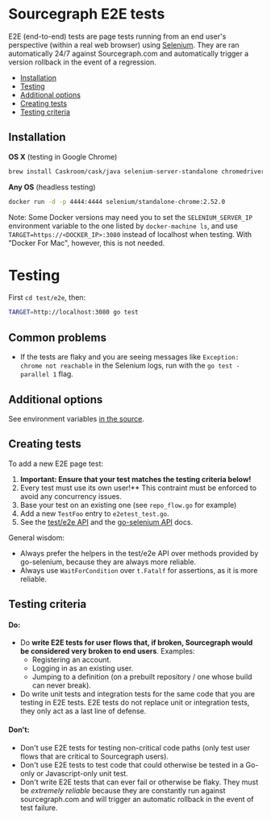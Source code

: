 # Sourcegraph E2E tests

E2E (end-to-end) tests are page tests running from an end user's perspective
(within a real web browser) using [Selenium](http://www.seleniumhq.org/). They
are ran automatically 24/7 against Sourcegraph.com and automatically trigger
a version rollback in the event of a regression.

- [Installation](#installation)
- [Testing](#testing)
- [Additional options](#additional-options)
- [Creating tests](#creating-tests)
- [Testing criteria](#testing-criteria)

## Installation

**OS X** (testing in Google Chrome)

```bash
brew install Caskroom/cask/java selenium-server-standalone chromedriver
```

**Any OS** (headless testing)

```bash
docker run -d -p 4444:4444 selenium/standalone-chrome:2.52.0
```

Note: Some Docker versions may need you to set the `SELENIUM_SERVER_IP`
environment variable to the one listed by `docker-machine ls`, and use
`TARGET=https://<DOCKER_IP>:3080` instead of localhost when testing. With
"Docker For Mac", however, this is not needed.

# Testing

First `cd test/e2e`, then:

```bash
TARGET=http://localhost:3080 go test
```

## Common problems

* If the tests are flaky and you are seeing messages like `Exception:
  chrome not reachable` in the Selenium logs, run with the `go test
  -parallel 1` flag.


## Additional options

See environment variables [in the source](https://sourcegraph.com/sourcegraph/sourcegraph/-/blob/test/e2e/e2etest.go#L797-813).

## Creating tests

To add a new E2E page test:

  1. **Important: Ensure that your test matches the testing criteria below!**
  2. Every test must use its own user!** This contraint must be enforced to avoid
  any concurrency issues.
  3. Base your test on an existing one (see `repo_flow.go` for example)
  4. Add a new `TestFoo` entry to `e2etest_test.go`.
  5. See the [test/e2e API](https://godoc.org/sourcegraph.com/sourcegraph/sourcegraph/test/e2e)
     and the [go-selenium API](https://godoc.org/sourcegraph.com/sourcegraph/go-selenium) docs.

General wisdom:

  - Always prefer the helpers in the test/e2e API over methods provided by go-selenium,
    because they are always more reliable.
  - Always use `WaitForCondition` over `t.Fatalf` for assertions, as it is more reliable.

## Testing criteria

#### Do:

  - Do **write E2E tests for user flows that, if broken, Sourcegraph would be
    considered very broken to end users**. Examples:
    - Registering an account.
    - Logging in as an existing user.
    - Jumping to a definition (on a prebuilt repository / one whose build can
      never break).
  - Do write unit tests and integration tests for the same code that you are
    testing in E2E tests. E2E tests do not replace unit or integration tests, they
    only act as a last line of defense.

#### Don't:

  - Don't use E2E tests for testing non-critical code paths (only test user flows
    that are critical to Sourcegraph users).
  - Don't use E2E tests to test code that could otherwise be tested in a Go-only
    or Javascript-only unit test.
  - Don't write E2E tests that can ever fail or otherwise be flaky. They must be
    _extremely reliable_ because they are constantly run against sourcegraph.com
    and will trigger an automatic rollback in the event of test failure.

